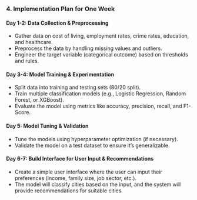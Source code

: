 ### 4. **Implementation Plan for One Week**

#### **Day 1-2: Data Collection & Preprocessing**
- Gather data on cost of living, employment rates, crime rates, education, and healthcare.
- Preprocess the data by handling missing values and outliers.
- Engineer the target variable (categorical outcome) based on thresholds and rules.

#### **Day 3-4: Model Training & Experimentation**
- Split data into training and testing sets (80/20 split).
- Train multiple classification models (e.g., Logistic Regression, Random Forest, or XGBoost).
- Evaluate the model using metrics like accuracy, precision, recall, and F1-Score.

#### **Day 5: Model Tuning & Validation**
- Tune the models using hyperparameter optimization (if necessary).
- Validate the model on a test dataset to ensure it’s generalizable.

#### **Day 6-7: Build Interface for User Input & Recommendations**
- Create a simple user interface where the user can input their preferences (income, family size, job sector, etc.).
- The model will classify cities based on the input, and the system will provide recommendations for suitable cities.

